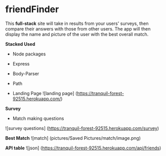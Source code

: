 # friendFinder 

This **full-stack** site will take in results from your users' surveys, then compare their answers with those from other users. The app will then display the name and picture of the user with the best overall match.

**Stacked Used**
* Node packages
* Express
* Body-Parser
* Path  

* Landing Page 
![landing page] (https://tranquil-forest-92515.herokuapp.com/)

**Survey**
* Match making questions 

![survey questions] 
(https://tranquil-forest-92515.herokuapp.com/survey)

**Best Match**
![match]
(pictures/Saved Pictures/match/image.png)

**API table**
![json] 
(https://tranquil-forest-92515.herokuapp.com/api/friends)

